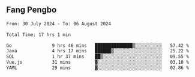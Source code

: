 ## Fang Pengbo

<!--START_SECTION:waka-->

```txt
From: 30 July 2024 - To: 06 August 2024

Total Time: 17 hrs 1 min

Go               9 hrs 46 mins   ██████████████▒░░░░░░░░░░   57.42 %
Java             4 hrs 17 mins   ██████▒░░░░░░░░░░░░░░░░░░   25.22 %
SQL              1 hr 37 mins    ██▒░░░░░░░░░░░░░░░░░░░░░░   09.55 %
Vue.js           31 mins         ▓░░░░░░░░░░░░░░░░░░░░░░░░   03.10 %
YAML             29 mins         ▓░░░░░░░░░░░░░░░░░░░░░░░░   02.86 %
```

<!--END_SECTION:waka-->